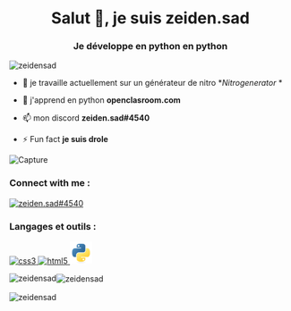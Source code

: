 <h1 align="center">Salut 👋, je suis zeiden.sad</h1>
<h3 align="center">Je développe en python en python</h3>

<p align="left"> <img src ="https://komarev.com/ghpvc/?username=zeidensad&label=Profile%20views&color=0e75b6&style=flat" alt="zeidensad" /> </p>

- 🔭 je travaille actuellement sur un générateur de nitro **Nitrogenerator* *

- 🌱 j'apprend en python **openclasroom.com**

- 📫 mon discord **zeiden.sad#4540**

- ⚡ Fun fact **je suis drole**

![Capture](https://user-images.githubusercontent.com/100368432/155588139-1d5087b1-ff78-41b7-a3f1-9f563255398d.PNG)

<h3 align="left">Connect with me :</h3>
<p align="left">
<a href="https://discord.gg/zeiden.sad#4540" target="blank"><img align="center" src="https://raw.githubusercontent.com/rahuldkjain/github-profile -readme-generator/master/src/images/icons/Social/discord.svg" alt="zeiden.sad#4540" height="30" width="40" /></a>
</p>

<h3 align="left">Langages et outils :</h3>
<p align="left"> <a href="https://www.w3schools.com/css/" target="_blank" rel="noreferrer"> <img src="https://raw.githubusercontent. com/devicons/devicon/master/icons/css3/css3-original-wordmark.svg" alt="css3" width="40" height="40"/> </a> <a href="https:// www.w3.org/html/" target="_blank" rel="noreferrer"> <img src="https://raw.githubusercontent.com/devicons/devicon/master/icons/html5/html5-original-wordmark .svg" alt="html5" width="40" height="40"/> </a> <a href="https://www.python.org" target="_blank" rel="noreferrer"> <img src="https://raw.githubusercontent.com/devicons/devicon/master/icons/python/python-original.svg" alt="python" width="40" height="40"/> </a > </p>

<p><img align="left" src="https://github-readme-stats.vercel.app/api/top-langs?username=zeidensad&show_icons=true&locale=en&layout=compact" alt="zeidensad" /> </p>

<p> <img align="center" src="https://github-readme-stats.vercel.app/api?username=zeidensad&show_icons=true&locale=en" alt="zeidensad" /> </p>

<p><img align="center" src="https://github-readme-streak-stats.herokuapp.com/?user=zeidensad&" alt="zeidensad" /></p>

